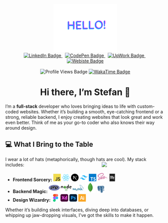 <div id="header" align="center">
    <img src="https://github.com/Sxzar/Sxzar/blob/main/assets/hello.gif?raw=true" width="200"/>
</div>
<div id="badges" align="center">
    <a href="https://www.linkedin.com/in/stefan-nicolau/">
        <img src="https://img.shields.io/badge/LinkedIn-blue?style=for-the-badge&logo=linkedin&logoColor=white" alt="LinkedIn Badge" width="110" height="28">
    </a>
    &nbsp;
    <a href="https://codepen.io/Sxzarr">
        <img src="https://img.shields.io/badge/Codepen-000000?style=for-the-badge&logo=codepen&logoColor=white" alt="CodePen Badge" width="110" height="28">
    </a>
    &nbsp;
    <a href="https://www.upwork.com/freelancers/~0117f6f61b86a89044?s=1110580755107926016">
        <img src="https://img.shields.io/badge/UpWork-6FDA44?style=for-the-badge&logo=Upwork&logoColor=white" alt="UpWork Badge" width="110" height="28">
    </a>
    &nbsp;
    <a href="https://sxzar.com/">
        <img src="https://img.shields.io/badge/Website-000000?style=flat&logo=About.me&logoColor=white" alt="Webiste Badge" width="110" height="28">
    </a>
</div>
<div align="center">
    <br />
    <img src="https://komarev.com/ghpvc/?username=Sxzar&style=flat-square&color=blue" alt="Profile Views Badge" width="150" height="28"/>
    <a href="https://wakatime.com/@Sxzar">
        <img src="https://wakatime.com/badge/user/f45ae7fa-16e6-4538-a18d-858742388637.svg" alt="WakaTime Badge" width="200" height="28"/>
    </a>
    <br />
    <h1>
        Hi there, I’m Stefan 👋
    </h1>
</div>
<section>
    <p>I’m a <b>full-stack</b> developer who loves bringing ideas to life with custom-coded websites. Whether it’s building a smooth, eye-catching frontend or a strong, reliable backend, I enjoy creating websites that look great and work even better. Think of me as your go-to coder who also knows their way around design.</p>
</section>
<section>
    <div width="500">
        <h2>💻 What I Bring to the Table</h2>
        <p>
            I wear a lot of hats (metaphorically, though hats are cool). My stack includes:
             <img src="https://github.com/Sxzar/Sxzar/blob/main/assets/phone.gif?raw=true" width="200" align="right"/>
        </p>
        <div>
            <ul align="left">
                <li><b>Frontend Sorcery:</b>
                    <img src="https://raw.githubusercontent.com/devicons/devicon/ca28c779441053191ff11710fe24a9e6c23690d6/icons/javascript/javascript-original.svg" alt="Javascript Badge" width="24" height="24"/>
                    <img src="https://raw.githubusercontent.com/devicons/devicon/ca28c779441053191ff11710fe24a9e6c23690d6/icons/react/react-original.svg" alt="React Badge" width="24" height="24"/>
                    <img src="https://raw.githubusercontent.com/devicons/devicon/ca28c779441053191ff11710fe24a9e6c23690d6/icons/nextjs/nextjs-original.svg" alt="NextJS Badge" width="24" height="24"/>
                    <img src="https://raw.githubusercontent.com/devicons/devicon/ca28c779441053191ff11710fe24a9e6c23690d6/icons/tailwindcss/tailwindcss-original.svg" alt="Tailwind CSS Badge" width="24" height="24"/>
                    <img src="https://raw.githubusercontent.com/devicons/devicon/ca28c779441053191ff11710fe24a9e6c23690d6/icons/typescript/typescript-original.svg" alt="Typescript Badge" width="24" height="24"/>
                    <img src="https://raw.githubusercontent.com/devicons/devicon/ca28c779441053191ff11710fe24a9e6c23690d6/icons/sass/sass-original.svg" alt="Sass Badge" width="30" height="30"/>
                    <img src="https://raw.githubusercontent.com/devicons/devicon/ca28c779441053191ff11710fe24a9e6c23690d6/icons/eleventy/eleventy-original.svg" alt="Eleventy Badge" width="24" height="24"/>
                </li>
                <li>
                    <b>Backend Magic:</b>
                    <img src="https://raw.githubusercontent.com/devicons/devicon/ca28c779441053191ff11710fe24a9e6c23690d6/icons/php/php-original.svg" alt="PHP Badge" width="34" height="34"/>
                    <img src="https://raw.githubusercontent.com/devicons/devicon/ca28c779441053191ff11710fe24a9e6c23690d6/icons/nodejs/nodejs-original-wordmark.svg" alt="NodeJS Badge" width="34" height="34"/>
                    <img src="https://raw.githubusercontent.com/devicons/devicon/ca28c779441053191ff11710fe24a9e6c23690d6/icons/mysql/mysql-plain-wordmark.svg" alt="mySQL Badge" width="34" height="34"/>
                    <img src="https://raw.githubusercontent.com/devicons/devicon/ca28c779441053191ff11710fe24a9e6c23690d6/icons/mongodb/mongodb-original.svg" alt="MongoDB Badge" width="34" height="34"/>
                    <img src="https://raw.githubusercontent.com/devicons/devicon/ca28c779441053191ff11710fe24a9e6c23690d6/icons/postgresql/postgresql-plain.svg" alt="Postgresql Badge" width="24" height="24"/>
                </li>
                <li>
                    <b>Design Wizardry:</b>
                    <img src="https://raw.githubusercontent.com/devicons/devicon/ca28c779441053191ff11710fe24a9e6c23690d6/icons/figma/figma-original.svg" alt="Figma Badge" width="24" height="24"/>
                    <img src="https://raw.githubusercontent.com/devicons/devicon/ca28c779441053191ff11710fe24a9e6c23690d6/icons/xd/xd-original.svg" alt="AdobeXD Badge" width="24" height="24"/>
                    <img src="https://raw.githubusercontent.com/devicons/devicon/ca28c779441053191ff11710fe24a9e6c23690d6/icons/photoshop/photoshop-original.svg" alt="Photoshop Badge" width="24" height="24"/>
                    <img src="https://raw.githubusercontent.com/devicons/devicon/ca28c779441053191ff11710fe24a9e6c23690d6/icons/illustrator/illustrator-plain.svg" alt="Illustrator Badge" width="24" height="24"/>
                </li>
            </ul>
        </div>
        <p>Whether it’s building sleek interfaces, diving deep into databases, or whipping up jaw-dropping visuals, I’ve got the skills to make it happen.</p>
        <br clear="both" />
    </div>
</section>
